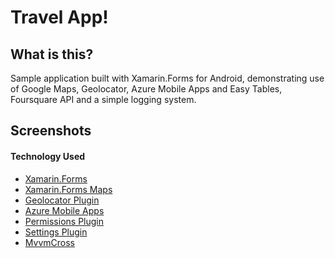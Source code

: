 # Travel App!

## What is this?
Sample application built with Xamarin.Forms for Android, demonstrating use of Google Maps, Geolocator, Azure Mobile Apps and Easy Tables,
Foursquare API and a simple logging system.


## Screenshots

#### Technology Used
* [Xamarin.Forms](http://xamarin.com/forms)
* [Xamarin.Forms Maps](https://www.nuget.org/packages/Xamarin.Forms.Maps/3.4.0.1009999)
* [Geolocator Plugin](https://github.com/jamesmontemagno/GeolocatorPlugin)
* [Azure Mobile Apps](https://components.xamarin.com/view/azure-mobile-client)
* [Permissions Plugin](https://github.com/jamesmontemagno/PermissionsPlugin)
* [Settings Plugin](https://github.com/jamesmontemagno/SettingsPlugin)
* [MvvmCross](https://github.com/MvvmCross/MvvmCross)

